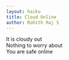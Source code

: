 ```yaml
---
layout: haiku
title: Cloud Online
author: Rohith Raj S
---
```


It is cloudy out<br/>
Nothing to worry about<br/>
You are safe online<br/>